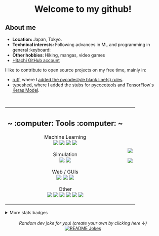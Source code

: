 <h1 align="center"> Welcome to my github! </h1>

<h2>About me</h2>
<ul>
  <li><b>Location: </b> Japan, Tokyo.</li>
  <li><b>Technical interests: </b> Following advances in ML and programming in general :keyboard:</li>
  <li><b>Other hobbies: </b> Hiking, mangas, video games</li>
  <li><a href="https://github.com/hoel-bagard-hy">Hitachi GitHub account</a></li>
</ul>

I like to contribute to open source projects on my free time, mainly in:

- [ruff](https://github.com/astral-sh/ruff/pulls?q=is%3Amerged+is%3Apr+author%3Ahoel-bagard+), where I [added the pycodestyle blank line(s) rules](https://github.com/astral-sh/ruff/pull/9266).
- [typeshed](https://github.com/python/typeshed/pulls?q=is%3Amerged+is%3Apr+author%3Ahoel-bagard+), where I added the stubs for [pycocotools](https://github.com/python/typeshed/pull/9086) and [TensorFlow's Keras Model](https://github.com/python/typeshed/pull/11334).

<br>

<table border="0px">
  <tr>
    <td>
<div>
  <h2 align="center"> ~ :computer: Tools :computer: ~ </h2>
  <p align="center">
    Machine Learning</br>
    <img src="https://img.shields.io/badge/Python-3670A0?style=for-the-badge&logo=python&logoColor=ffdd54"/>
    <img src="https://img.shields.io/badge/TensorFlow-%23FF6F00.svg?style=for-the-badge&logo=TensorFlow&logoColor=white"/>
    <img src="https://img.shields.io/badge/PyTorch-%23EE4C2C.svg?style=for-the-badge&logo=PyTorch&logoColor=white"/>
    <img src="https://img.shields.io/badge/opencv-%23white.svg?style=for-the-badge&logo=opencv&logoColor=white"/>
  </p>

  <p align="center">
    Simulation</br>
    <img src="https://img.shields.io/badge/GODOT-%23FFFFFF.svg?style=for-the-badge&logo=godot-engine"/>
    <img src="https://img.shields.io/badge/unity-%23000000.svg?style=for-the-badge&logo=unity&logoColor=white"/>
  </p>
 
  <p align="center">
    Web / GUIs</br>
    <img src="https://img.shields.io/badge/Electron-191970?style=for-the-badge&logo=Electron&logoColor=white"/>
    <img src="https://img.shields.io/badge/javascript%20-%23323330.svg?&style=for-the-badge&logo=javascript&logoColor=%23F7DF1E"/>
    <img src="https://img.shields.io/badge/angular-%23DD0031.svg?style=for-the-badge&logo=angular&logoColor=white"/>
  </p>

  <p align="center">
    Other</br>
    <img src="https://img.shields.io/badge/rust-%23000000.svg?style=for-the-badge&logo=rust&logoColor=white"/>
    <img src="https://img.shields.io/badge/c++-%2300599C.svg?style=for-the-badge&logo=c%2B%2B&logoColor=white"/>
    <img src="https://img.shields.io/badge/Arch%20Linux-1793D1?logo=arch-linux&logoColor=fff&style=for-the-badge"/>
    <img src="https://img.shields.io/badge/git%20-%23F05033.svg?&style=for-the-badge&logo=git&logoColor=white"/>
    <img src="https://img.shields.io/badge/docker-%230db7ed.svg?style=for-the-badge&logo=docker&logoColor=white"/>
    <img src="https://img.shields.io/badge/Emacs-%237F5AB6.svg?&style=for-the-badge&logo=gnu-emacs&logoColor=white"/>
  </p>
</div>
    </td>
    <td>
      <p align="center">
          <img src="https://github-profile-summary-cards.vercel.app/api/cards/stats?username=hoel-bagard&theme=github_dark"/>
      </p>
      <p align="center">
          <img src="https://github-profile-summary-cards.vercel.app/api/cards/repos-per-language?username=hoel-bagard&theme=github_dark"/>
      </p>
    </td>

  </tr>
</table>

<!---
<br>

<div align="center">
  <a href="https://linkedin.com/in/hoël-bagard-b4156a109/" target="_blank">
    <img src="https://img.shields.io/badge/LinkedIn-%230077B5.svg?&style=flat-square&logo=linkedin&logoColor=white" alt="LinkedIn">
  </a>
  <div>
    <img src="https://user-images.githubusercontent.com/34478245/133010664-9648f00a-cfbf-46f7-baeb-f409043b153a.gif">
  </div>
</div>
-->

<details>
<summary>More stats badges</summary>

<!-- Note: Could use profile-summary-card-output for slightly different output (see https://github.com/hoel-bagard/hoel-bagard/tree/hoel/profile-summary-card-output/profile-summary-card-output/github_dark) -->

<p align="center">
  <img src="https://github-profile-summary-cards.vercel.app/api/cards/profile-details?username=hoel-bagard&theme=github_dark"/>
  <img src="https://github-profile-summary-cards.vercel.app/api/cards/most-commit-language?username=hoel-bagard&theme=github_dark"/>
  <img src="https://github-profile-summary-cards.vercel.app/api/cards/productive-time?username=hoel-bagard&theme=github_dark&utcOffset=9"/>
</p>
<p align="center">
  <img src="https://github-readme-stats.vercel.app/api?username=hoel-bagard&count_private=true&theme=tokyonight"/>
  <img src="https://github-readme-stats.vercel.app/api/top-langs/?username=hoel-bagard&layout=compact&langs_count=4&theme=tokyonight"/>
</p>

</details>

</br>

<div align="center">
  <i>Random dev joke for you! (create your own by clicking here ↓)</i><br>
  <a href="https://readme-jokes.vercel.app">
    <img align="center" src="https://readme-jokes.vercel.app/api?bgColor=%23073b4c&textColor=%2306d6a0&aColor=%2306d6a0&borderColor=%2306d6a0" alt="README Jokes">
  </a>
</div>
